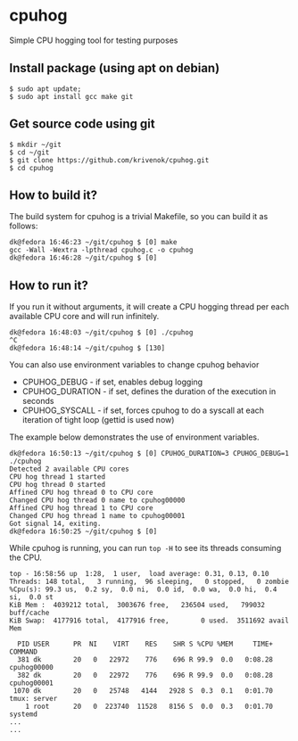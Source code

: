 # cpuhog
Simple CPU hogging tool for testing purposes

## Install package (using apt on debian)
```
$ sudo apt update;
$ sudo apt install gcc make git
```

## Get source code using git
```
$ mkdir ~/git
$ cd ~/git
$ git clone https://github.com/krivenok/cpuhog.git
$ cd cpuhog
```

## How to build it?

The build system for cpuhog is a trivial Makefile, so you can build it as follows:
```
dk@fedora 16:46:23 ~/git/cpuhog $ [0] make
gcc -Wall -Wextra -lpthread cpuhog.c -o cpuhog
dk@fedora 16:46:28 ~/git/cpuhog $ [0]
```

## How to run it?

If you run it without arguments, it will create a CPU hogging thread per each available CPU core and will run infinitely.

```
dk@fedora 16:48:03 ~/git/cpuhog $ [0] ./cpuhog
^C
dk@fedora 16:48:14 ~/git/cpuhog $ [130]
```

You can also use environment variables to change cpuhog behavior

* CPUHOG_DEBUG - if set, enables debug logging
* CPUHOG_DURATION - if set, defines the duration of the execution in seconds
* CPUHOG_SYSCALL - if set, forces cpuhog to do a syscall at each iteration of tight loop (gettid is used now)

The example below demonstrates the use of environment variables.

```
dk@fedora 16:50:13 ~/git/cpuhog $ [0] CPUHOG_DURATION=3 CPUHOG_DEBUG=1 ./cpuhog
Detected 2 available CPU cores
CPU hog thread 1 started
CPU hog thread 0 started
Affined CPU hog thread 0 to CPU core
Changed CPU hog thread 0 name to cpuhog00000
Affined CPU hog thread 1 to CPU core
Changed CPU hog thread 1 name to cpuhog00001
Got signal 14, exiting.
dk@fedora 16:50:25 ~/git/cpuhog $ [0]
```

While cpuhog is running, you can run `top -H` to see its threads consuming the CPU.

```
top - 16:58:56 up  1:28,  1 user,  load average: 0.31, 0.13, 0.10
Threads: 148 total,   3 running,  96 sleeping,   0 stopped,   0 zombie
%Cpu(s): 99.3 us,  0.2 sy,  0.0 ni,  0.0 id,  0.0 wa,  0.0 hi,  0.4 si,  0.0 st
KiB Mem :  4039212 total,  3003676 free,   236504 used,   799032 buff/cache
KiB Swap:  4177916 total,  4177916 free,        0 used.  3511692 avail Mem

  PID USER      PR  NI    VIRT    RES    SHR S %CPU %MEM     TIME+ COMMAND
  381 dk        20   0   22972    776    696 R 99.9  0.0   0:08.28 cpuhog00000
  382 dk        20   0   22972    776    696 R 99.9  0.0   0:08.28 cpuhog00001
 1070 dk        20   0   25748   4144   2928 S  0.3  0.1   0:01.70 tmux: server
    1 root      20   0  223740  11528   8156 S  0.0  0.3   0:01.70 systemd
...
...
```
